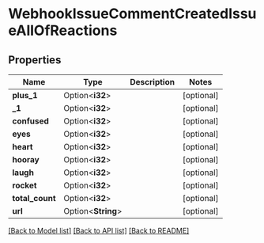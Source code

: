 # WebhookIssueCommentCreatedIssueAllOfReactions

## Properties

Name | Type | Description | Notes
------------ | ------------- | ------------- | -------------
**plus_1** | Option<**i32**> |  | [optional]
**_1** | Option<**i32**> |  | [optional]
**confused** | Option<**i32**> |  | [optional]
**eyes** | Option<**i32**> |  | [optional]
**heart** | Option<**i32**> |  | [optional]
**hooray** | Option<**i32**> |  | [optional]
**laugh** | Option<**i32**> |  | [optional]
**rocket** | Option<**i32**> |  | [optional]
**total_count** | Option<**i32**> |  | [optional]
**url** | Option<**String**> |  | [optional]

[[Back to Model list]](../README.md#documentation-for-models) [[Back to API list]](../README.md#documentation-for-api-endpoints) [[Back to README]](../README.md)


